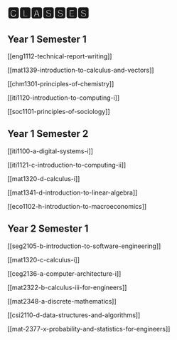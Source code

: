# 🅲🅻🅰🆂🆂🅴🆂

## Year 1 Semester 1

[[eng1112-technical-report-writing]]

[[mat1339-introduction-to-calculus-and-vectors]]

[[chm1301-principles-of-chemistry]]

[[iti1120-introduction-to-computing-i]]

[[soc1101-principles-of-sociology]]

## Year 1 Semester 2

[[iti1100-a-digital-systems-i]]

[[iti1121-c-introduction-to-computing-ii]]

[[mat1320-d-calculus-i]]

[[mat1341-d-introduction-to-linear-algebra]]

[[eco1102-h-introduction-to-macroeconomics]]

## Year 2 Semester 1

[[seg2105-b-introduction-to-software-engineering]]

[[mat1320-c-calculus-i]]

[[ceg2136-a-computer-architecture-i]]

[[mat2322-b-calculus-iii-for-engineers]]

[[mat2348-a-discrete-mathematics]]

[[csi2110-d-data-structures-and-algorithms]]

[[mat-2377-x-probability-and-statistics-for-engineers]]
